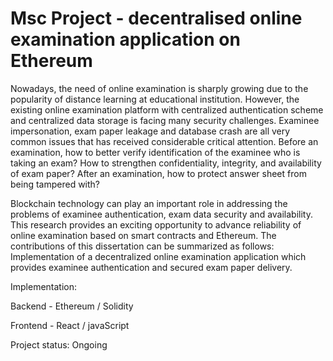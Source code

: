 # Msc Project - decentralised online examination application on Ethereum

Nowadays, the need of online examination is sharply growing due to the popularity of distance learning at educational institution. However, the existing online examination platform with centralized authentication scheme and centralized data storage is facing many security challenges. Examinee impersonation, exam paper leakage and database crash are all very common issues that has received considerable critical attention. Before an examination, how to better verify identification of the examinee who is taking an exam? How to strengthen confidentiality, integrity, and availability of exam paper? After an examination, how to protect answer sheet from being tampered with? 

Blockchain technology can play an important role in addressing the problems of examinee authentication, exam data security and availability. This research provides an exciting opportunity to advance reliability of online examination based on smart contracts and Ethereum. The contributions of this dissertation can be summarized as follows: Implementation of a decentralized online examination application which provides examinee authentication and secured exam paper delivery. 


Implementation:

Backend - Ethereum / Solidity

Frontend - React / javaScript

Project status: Ongoing
